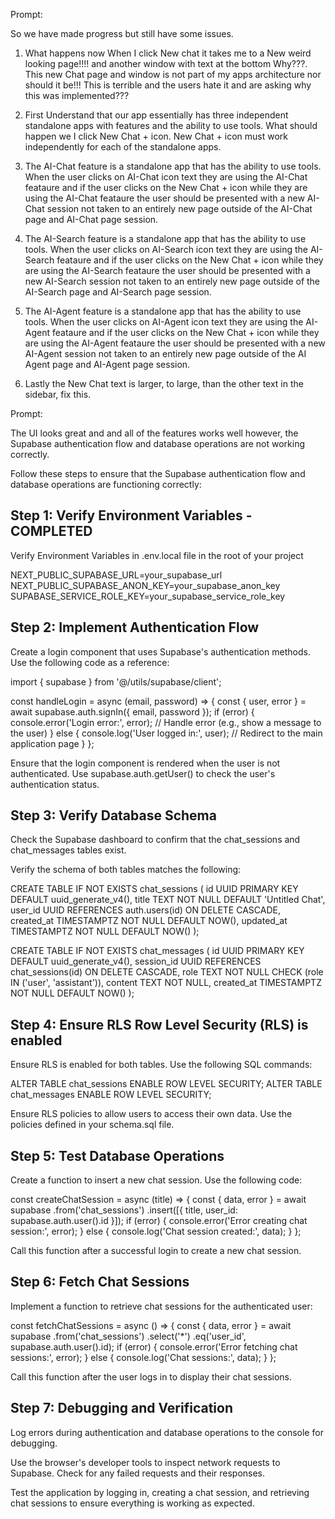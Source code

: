 
Prompt:

 So we have made progress but still have some issues.  
 
 1.  What happens now When I click New chat it takes me to a New weird looking page!!!! and another window with text at the bottom Why???.  This new Chat page and window is not part of my apps architecture nor should it be!!! This is terrible and the users hate it and are asking why this was implemented??? 
 
 2. First Understand that our app essentially has three independent standalone apps with features and the ability to use tools. What should happen we I click New Chat + icon.   New Chat + icon must work independently for each of the standalone apps. 
 
 3. The AI-Chat feature is a standalone app that has the ability to use tools. When the user clicks on AI-Chat icon text they are using the AI-Chat feataure and if the user clicks on the New Chat + icon while they are using the AI-Chat feataure the user should be presented with a new AI-Chat session not taken to an entirely new page outside of the AI-Chat page and AI-Chat page session.    
 
 4.  The AI-Search feature is a standalone app that has the ability to use tools. When the user clicks on AI-Search icon text they are using the AI-Search feataure and if the user clicks on the New Chat + icon while they are using the AI-Search feataure the user should be presented with a new AI-Search session not taken to an entirely new page outside of the AI-Search page and AI-Search page session.   

 5. The AI-Agent feature is a standalone app that has the ability to use tools. When the user clicks on AI-Agent icon text they are using the AI-Agent feataure and if the user clicks on the New Chat + icon while they are using the AI-Agent feataure the user should be presented with a new AI-Agent session not taken to an entirely new page outside of the AI Agent page and AI-Agent page session.  
 
 
 6. Lastly the New Chat text is larger, to large, than the other text in the sidebar, fix this.   


Prompt:

The UI looks great and and all of the features works well however, the Supabase authentication flow and database operations are not working correctly. 

Follow these steps to ensure that the Supabase authentication flow and database operations are functioning correctly:

## Step 1: Verify Environment Variables - COMPLETED
Verify Environment Variables in .env.local file in the root of your project 

NEXT_PUBLIC_SUPABASE_URL=your_supabase_url
NEXT_PUBLIC_SUPABASE_ANON_KEY=your_supabase_anon_key
SUPABASE_SERVICE_ROLE_KEY=your_supabase_service_role_key

## Step 2: Implement Authentication Flow
Create a login component that uses Supabase's authentication methods. Use the following code as a reference:

import { supabase } from '@/utils/supabase/client';

const handleLogin = async (email, password) => {
  const { user, error } = await supabase.auth.signIn({ email, password });
  if (error) {
    console.error('Login error:', error);
    // Handle error (e.g., show a message to the user)
  } else {
    console.log('User logged in:', user);
    // Redirect to the main application page
  }
};

Ensure that the login component is rendered when the user is not authenticated. Use supabase.auth.getUser() to check the user's authentication status.

## Step 3: Verify Database Schema

Check the Supabase dashboard to confirm that the chat_sessions and chat_messages tables exist.

Verify the schema of both tables matches the following:

CREATE TABLE IF NOT EXISTS chat_sessions (
  id UUID PRIMARY KEY DEFAULT uuid_generate_v4(),
  title TEXT NOT NULL DEFAULT 'Untitled Chat',
  user_id UUID REFERENCES auth.users(id) ON DELETE CASCADE,
  created_at TIMESTAMPTZ NOT NULL DEFAULT NOW(),
  updated_at TIMESTAMPTZ NOT NULL DEFAULT NOW()
);

CREATE TABLE IF NOT EXISTS chat_messages (
  id UUID PRIMARY KEY DEFAULT uuid_generate_v4(),
  session_id UUID REFERENCES chat_sessions(id) ON DELETE CASCADE,
  role TEXT NOT NULL CHECK (role IN ('user', 'assistant')),
  content TEXT NOT NULL,
  created_at TIMESTAMPTZ NOT NULL DEFAULT NOW()
);

## Step 4: Ensure RLS Row Level Security (RLS) is enabled
Ensure RLS is enabled for both tables. Use the following SQL commands:

ALTER TABLE chat_sessions ENABLE ROW LEVEL SECURITY;
ALTER TABLE chat_messages ENABLE ROW LEVEL SECURITY;

Ensure RLS policies to allow users to access their own data. Use the policies defined in your schema.sql file.

## Step 5: Test Database Operations
Create a function to insert a new chat session. Use the following code:

const createChatSession = async (title) => {
  const { data, error } = await supabase
    .from('chat_sessions')
    .insert([{ title, user_id: supabase.auth.user().id }]);
  if (error) {
    console.error('Error creating chat session:', error);
  } else {
    console.log('Chat session created:', data);
  }
};

Call this function after a successful login to create a new chat session.

## Step 6: Fetch Chat Sessions
Implement a function to retrieve chat sessions for the authenticated user:

const fetchChatSessions = async () => {
  const { data, error } = await supabase
    .from('chat_sessions')
    .select('*')
    .eq('user_id', supabase.auth.user().id);
  if (error) {
    console.error('Error fetching chat sessions:', error);
  } else {
    console.log('Chat sessions:', data);
  }
};

Call this function after the user logs in to display their chat sessions.

## Step 7: Debugging and Verification
Log errors during authentication and database operations to the console for debugging.

Use the browser's developer tools to inspect network requests to Supabase. Check for any failed requests and their responses.

Test the application by logging in, creating a chat session, and retrieving chat sessions to ensure everything is working as expected.
